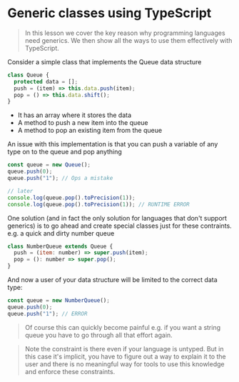 # Generic classes using TypeScript
> In this lesson we cover the key reason why programming languages need generics. We then show all the ways to use them effectively with TypeScript.

Consider a simple class that implements the Queue data structure 

```js
class Queue {
  protected data = [];
  push = (item) => this.data.push(item);
  pop = () => this.data.shift();
}
```
* It has an array where it stores the data
* A method to push a new item into the queue 
* A method to pop an existing item from the queue

An issue with this implementation is that you can push a variable of any type on to the queue and pop anything

```js
const queue = new Queue();
queue.push(0);
queue.push("1"); // Ops a mistake

// later
console.log(queue.pop().toPrecision(1));
console.log(queue.pop().toPrecision(1)); // RUNTIME ERROR
```

One solution (and in fact the only solution for languages that don't support generics) is to go ahead and create special classes just for these contraints. e.g. a quick and dirty number queue

```js
class NumberQueue extends Queue {
  push = (item: number) => super.push(item);
  pop = (): number => super.pop();
}
```

And now a user of your data structure will be limited to the correct data type: 

```js
const queue = new NumberQueue();
queue.push(0);
queue.push("1"); // ERROR
```

> Of course this can quickly become painful e.g. if you want a string queue you have to go through all that effort again.


> Note the constraint is there even if your language is untyped. But in this case it's implicit, you have to figure out a way to explain it to the user and there is no meaningful way for tools to use this knowledge and enforce these constraints.


